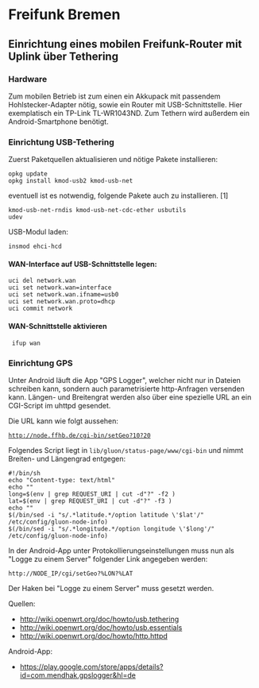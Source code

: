 # Freifunk Bremen

## Einrichtung eines mobilen Freifunk-Router mit Uplink über Tethering

### Hardware

Zum mobilen Betrieb ist zum einen ein Akkupack mit passendem Hohlstecker-Adapter nötig, sowie ein Router mit USB-Schnittstelle. Hier exemplatisch ein TP-Link TL-WR1043ND. Zum Tethern wird außerdem ein Android-Smartphone benötigt.

### Einrichtung USB-Tethering
Zuerst Paketquellen aktualisieren und nötige Pakete installieren:

```
opkg update
opkg install kmod-usb2 kmod-usb-net
```
eventuell ist es notwendig, folgende Pakete auch zu installieren. [1]

<code>kmod-usb-net-rndis kmod-usb-net-cdc-ether usbutils udev</code>

USB-Modul laden:

<code>insmod ehci-hcd</code>

#### WAN-Interface auf USB-Schnittstelle legen:

```
uci del network.wan 
uci set network.wan=interface
uci set network.wan.ifname=usb0
uci set network.wan.proto=dhcp
uci commit network
```

#### WAN-Schnittstelle aktivieren

<code> ifup wan </code>


### Einrichtung GPS

Unter Android läuft die App "GPS Logger", welcher nicht nur in Dateien schreiben kann, sondern auch parametrisierte http-Anfragen versenden kann. Längen- und Breitengrat werden also über eine spezielle URL an ein CGI-Script im uhttpd gesendet.

Die URL kann wie folgt aussehen:

<code>http://node.ffhb.de/cgi-bin/setGeo?10?20</code>

Folgendes Script liegt in <code>lib/gluon/status-page/www/cgi-bin</code> und nimmt Breiten- und Längengrad entgegen:

```
#!/bin/sh 
echo "Content-type: text/html"
echo ""
long=$(env | grep REQUEST_URI | cut -d"?" -f2 )
lat=$(env | grep REQUEST_URI | cut -d"?" -f3 )
echo ""
$(/bin/sed -i "s/.*latitude.*/option latitude \'$lat'/" /etc/config/gluon-node-info)
$(/bin/sed -i "s/.*longitude.*/option longitude \'$long'/" /etc/config/gluon-node-info)
```

In der Android-App unter Protokollierungseinstellungen muss nun als "Logge zu einem Server" folgender Link angegeben werden:

<code>http://NODE_IP/cgi/setGeo?%LON?%LAT</code>

Der Haken bei "Logge zu einem Server" muss gesetzt werden.

Quellen:
* http://wiki.openwrt.org/doc/howto/usb.tethering
* http://wiki.openwrt.org/doc/howto/usb.essentials
* http://wiki.openwrt.org/doc/howto/http.httpd

Android-App:
* https://play.google.com/store/apps/details?id=com.mendhak.gpslogger&hl=de
